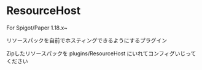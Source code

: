 # ResourceHost
For Spigot/Paper 1.18.x~

リソースパックを自前でホスティングできるようにするプラグイン

Zipしたリソースパックを plugins/ResourceHost にいれてコンフィグいじってください
